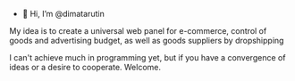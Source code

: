 - 👋 Hi, I’m @dimatarutin

My idea is to create a universal web panel for e-commerce, control of goods and advertising budget, as well as goods suppliers by dropshipping

I can't achieve much in programming yet, but if you have a convergence of ideas or a desire to cooperate. Welcome.
